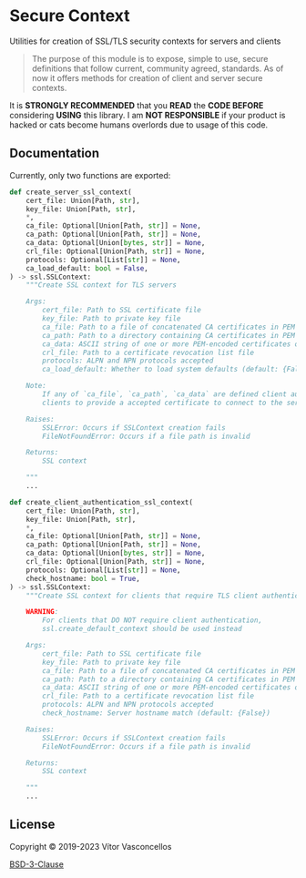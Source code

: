 # Secure Context

Utilities for creation of SSL/TLS security contexts for servers and clients

> The purpose of this module is to expose, simple to use, secure definitions that follow current, community agreed,
> standards. As of now it offers methods for creation of client and server secure contexts.

It is __STRONGLY RECOMMENDED__ that you __READ__ the __CODE BEFORE__ considering __USING__ this library.
I am __NOT RESPONSIBLE__ if your product is hacked or cats become humans overlords due to usage of this code.

## Documentation

Currently, only two functions are exported:

```python
def create_server_ssl_context(
    cert_file: Union[Path, str],
    key_file: Union[Path, str],
    *,
    ca_file: Optional[Union[Path, str]] = None,
    ca_path: Optional[Union[Path, str]] = None,
    ca_data: Optional[Union[bytes, str]] = None,
    crl_file: Optional[Union[Path, str]] = None,
    protocols: Optional[List[str]] = None,
    ca_load_default: bool = False,
) -> ssl.SSLContext:
    """Create SSL context for TLS servers

    Args:
        cert_file: Path to SSL certificate file
        key_file: Path to private key file
        ca_file: Path to a file of concatenated CA certificates in PEM format
        ca_path: Path to a directory containing CA certificates in PEM format, following an OpenSSL specific layout
        ca_data: ASCII string of one or more PEM-encoded certificates or a bytes-like object of DER-encoded certificates
        crl_file: Path to a certificate revocation list file
        protocols: ALPN and NPN protocols accepted
        ca_load_default: Whether to load system defaults (default: {False})

    Note:
        If any of `ca_file`, `ca_path`, `ca_data` are defined client authentication will be enabled, which requires all
        clients to provide a accepted certificate to connect to the server.

    Raises:
        SSLError: Occurs if SSLContext creation fails
        FileNotFoundError: Occurs if a file path is invalid

    Returns:
        SSL context

    """
    ...
```

```python
def create_client_authentication_ssl_context(
    cert_file: Union[Path, str],
    key_file: Union[Path, str],
    *,
    ca_file: Optional[Union[Path, str]] = None,
    ca_path: Optional[Union[Path, str]] = None,
    ca_data: Optional[Union[bytes, str]] = None,
    crl_file: Optional[Union[Path, str]] = None,
    protocols: Optional[List[str]] = None,
    check_hostname: bool = True,
) -> ssl.SSLContext:
    """Create SSL context for clients that require TLS client authentication

    WARNING:
        For clients that DO NOT require client authentication,
        ssl.create_default_context should be used instead

    Args:
        cert_file: Path to SSL certificate file
        key_file: Path to private key file
        ca_file: Path to a file of concatenated CA certificates in PEM format
        ca_path: Path to a directory containing CA certificates in PEM format, following an OpenSSL specific layout
        ca_data: ASCII string of one or more PEM-encoded certificates or a bytes-like object of DER-encoded certificates
        crl_file: Path to a certificate revocation list file
        protocols: ALPN and NPN protocols accepted
        check_hostname: Server hostname match (default: {False})

    Raises:
        SSLError: Occurs if SSLContext creation fails
        FileNotFoundError: Occurs if a file path is invalid

    Returns:
        SSL context

    """
    ...
```

## License

Copyright © 2019-2023 Vítor Vasconcellos

[BSD-3-Clause](./LICENSE)
